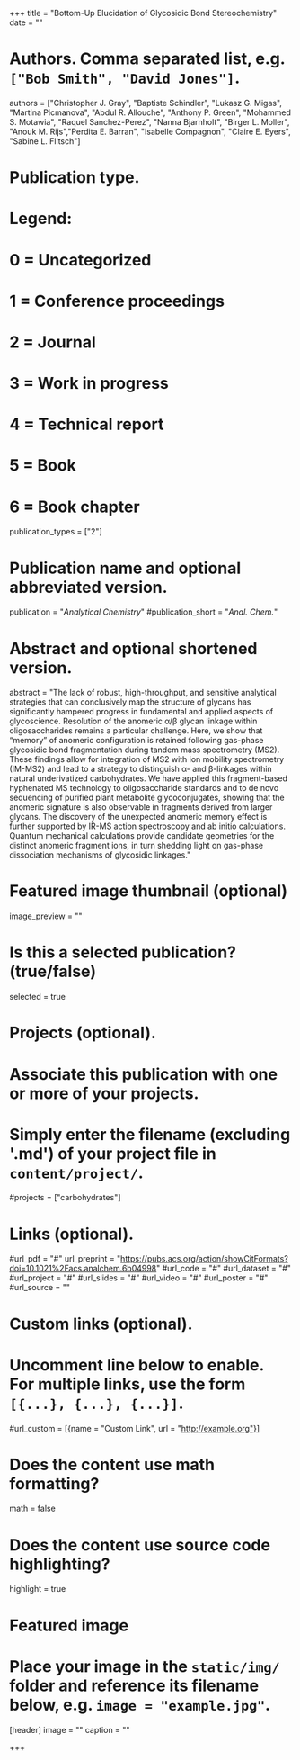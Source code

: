 +++
title = "Bottom-Up Elucidation of Glycosidic Bond Stereochemistry"
date = ""

# Authors. Comma separated list, e.g. `["Bob Smith", "David Jones"]`.
authors = ["Christopher J. Gray", "Baptiste Schindler", "Lukasz G. Migas", "Martina Picmanova", "Abdul R. Allouche", "Anthony P. Green", "Mohammed S. Motawia", "Raquel Sanchez-Perez", "Nanna Bjarnholt", "Birger L. Moller", "Anouk M. Rijs","Perdita E. Barran", "Isabelle Compagnon", "Claire E. Eyers", "Sabine L. Flitsch"]

# Publication type.
# Legend:
# 0 = Uncategorized
# 1 = Conference proceedings
# 2 = Journal
# 3 = Work in progress
# 4 = Technical report
# 5 = Book
# 6 = Book chapter
publication_types = ["2"]

# Publication name and optional abbreviated version.
publication = "*Analytical Chemistry*"
#publication_short = "*Anal. Chem.*"

# Abstract and optional shortened version.
abstract = "The lack of robust, high-throughput, and sensitive analytical strategies that can conclusively map the structure of glycans has significantly hampered progress in fundamental and applied aspects of glycoscience. Resolution of the anomeric α/β glycan linkage within oligosaccharides remains a particular challenge. Here, we show that “memory” of anomeric configuration is retained following gas-phase glycosidic bond fragmentation during tandem mass spectrometry (MS2). These findings allow for integration of MS2 with ion mobility spectrometry (IM-MS2) and lead to a strategy to distinguish α- and β-linkages within natural underivatized carbohydrates. We have applied this fragment-based hyphenated MS technology to oligosaccharide standards and to de novo sequencing of purified plant metabolite glycoconjugates, showing that the anomeric signature is also observable in fragments derived from larger glycans. The discovery of the unexpected anomeric memory effect is further supported by IR-MS action spectroscopy and ab initio calculations. Quantum mechanical calculations provide candidate geometries for the distinct anomeric fragment ions, in turn shedding light on gas-phase dissociation mechanisms of glycosidic linkages."

# Featured image thumbnail (optional)
image_preview = ""

# Is this a selected publication? (true/false)
selected = true

# Projects (optional).
#   Associate this publication with one or more of your projects.
#   Simply enter the filename (excluding '.md') of your project file in `content/project/`.
#projects = ["carbohydrates"]

# Links (optional).
#url_pdf = "#"
url_preprint = "https://pubs.acs.org/action/showCitFormats?doi=10.1021%2Facs.analchem.6b04998"
#url_code = "#"
#url_dataset = "#"
#url_project = "#"
#url_slides = "#"
#url_video = "#"
#url_poster = "#"
#url_source = ""

# Custom links (optional).
#   Uncomment line below to enable. For multiple links, use the form `[{...}, {...}, {...}]`.
#url_custom = [{name = "Custom Link", url = "http://example.org"}]

# Does the content use math formatting?
math = false

# Does the content use source code highlighting?
highlight = true

# Featured image
# Place your image in the `static/img/` folder and reference its filename below, e.g. `image = "example.jpg"`.
[header]
image = ""
caption = ""

+++
